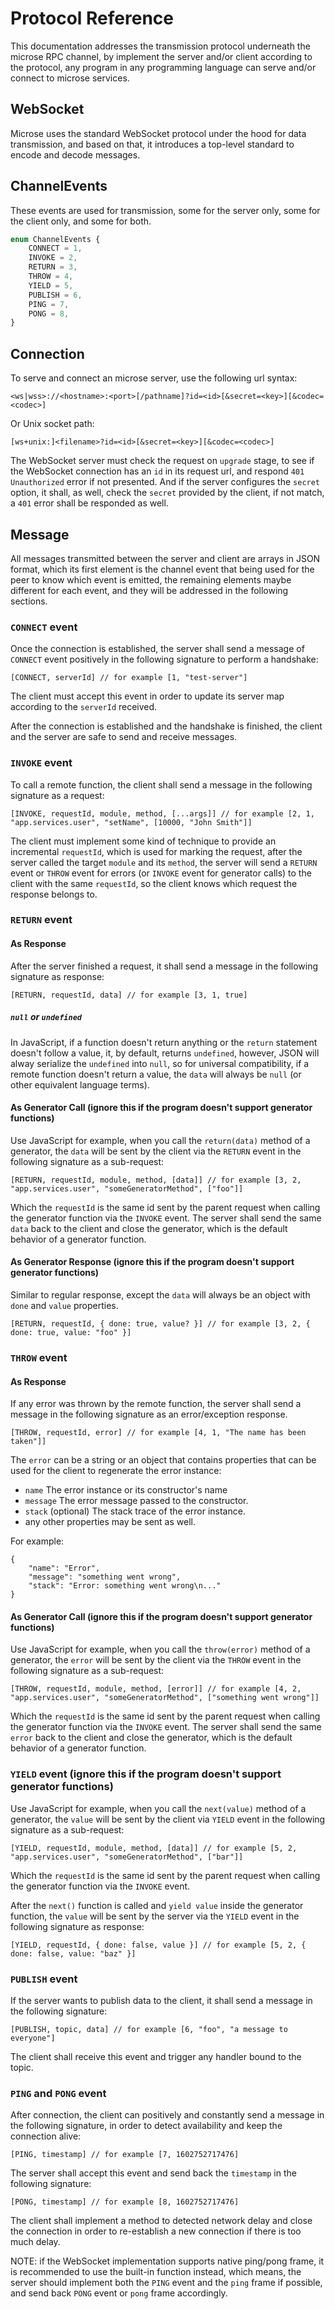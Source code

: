 # Protocol Reference

This documentation addresses the transmission protocol underneath the microse
RPC channel, by implement the server and/or client according to the protocol,
any program in any programming language can serve and/or connect to microse
services.

## WebSocket

Microse uses the standard WebSocket protocol under the hood for data
transmission, and based on that, it introduces a top-level standard to encode
and decode messages.

## ChannelEvents

These events are used for transmission, some for the server only, some for the
client only, and some for both.

```ts
enum ChannelEvents {
    CONNECT = 1,
    INVOKE = 2,
    RETURN = 3,
    THROW = 4,
    YIELD = 5,
    PUBLISH = 6,
    PING = 7,
    PONG = 8,
}
```

## Connection

To serve and connect an microse server, use the following url syntax:

```url
<ws|wss>://<hostname>:<port>[/pathname]?id=<id>[&secret=<key>][&codec=<codec>]
```

Or Unix socket path:

```url
[ws+unix:]<filename>?id=<id>[&secret=<key>][&codec=<codec>]
```

The WebSocket server must check the request on `upgrade` stage, to see if the
WebSocket connection has an `id` in its request url, and respond
`401 Unauthorized` error if not presented. And if the server configures the
`secret` option, it shall, as well, check the `secret` provided by the client,
if not match, a `401` error shall be responded as well.

## Message

All messages transmitted between the server and client are arrays in JSON format,
which its first element is the channel event that being used for the peer to
know which event is emitted, the remaining elements maybe different for each
event, and they will be addressed in the following sections.

### `CONNECT` event

Once the connection is established, the server shall send a message of
`CONNECT` event positively in the following signature to perform a handshake:

```
[CONNECT, serverId] // for example [1, "test-server"]
```

The client must accept this event in order to update its server map according
to the `serverId` received.

After the connection is established and the handshake is finished, the client
and the server are safe to send and receive messages.

### `INVOKE` event

To call a remote function, the client shall send a message in the following
signature as a request:

```
[INVOKE, requestId, module, method, [...args]] // for example [2, 1, "app.services.user", "setName", [10000, "John Smith"]]
```

The client must implement some kind of technique to provide an incremental
`requestId`, which is used for marking the request, after the server called the
target `module` and its `method`, the server will send a `RETURN` event or
`THROW` event for errors (or `INVOKE` event for generator calls) to the client
with the same `requestId`, so the client knows which request the response
belongs to.

### `RETURN` event

#### As Response

After the server finished a request, it shall send a message in the following
signature as response:

```
[RETURN, requestId, data] // for example [3, 1, true]
```

##### `null` or `undefined`

In JavaScript, if a function doesn't return anything or the `return` statement
doesn't follow a value, it, by default, returns `undefined`, however, JSON will
alway serialize the `undefined` into `null`, so for universal compatibility,
if a remote function doesn't return a value, the `data` will always be `null`
(or other equivalent language terms).

#### As Generator Call (ignore this if the program doesn't support generator functions)

Use JavaScript for example, when you call the `return(data)` method of a
generator, the `data` will be sent by the client via the `RETURN` event in the
following signature as a sub-request:

```
[RETURN, requestId, module, method, [data]] // for example [3, 2, "app.services.user", "someGeneratorMethod", ["foo"]]
```

Which the `requestId` is the same id sent by the parent request when calling the
generator function via the `INVOKE` event. The server shall send the same
`data` back to the client and close the generator, which is the default behavior
of a generator function.

#### As Generator Response (ignore this if the program doesn't support generator functions)

Similar to regular response, except the `data` will always be an object with
`done` and `value` properties.

```
[RETURN, requestId, { done: true, value? }] // for example [3, 2, { done: true, value: "foo" }]
```

### `THROW` event

#### As Response

If any error was thrown by the remote function, the server shall send a message
in the following signature as an error/exception response.

```
[THROW, requestId, error] // for example [4, 1, "The name has been taken"]]
```

The `error` can be a string or an object that contains properties that can be
used for the client to regenerate the error instance:

- `name` The error instance or its constructor's name
- `message` The error message passed to the constructor.
- `stack` (optional) The stack trace of the error instance.
- any other properties may be sent as well.

For example:

```jsonc
{
    "name": "Error",
    "message": "something went wrong",
    "stack": "Error: something went wrong\n..."
}
```

#### As Generator Call (ignore this if the program doesn't support generator functions)

Use JavaScript for example, when you call the `throw(error)` method of a
generator, the `error` will be sent by the client via the `THROW` event in the
following signature as a sub-request:

```
[THROW, requestId, module, method, [error]] // for example [4, 2, "app.services.user", "someGeneratorMethod", ["something went wrong"]]
```

Which the `requestId` is the same id sent by the parent request when calling the
generator function via the `INVOKE` event. The server shall send the same
`error` back to the client and close the generator, which is the default
behavior of a generator function.

### `YIELD` event (ignore this if the program doesn't support generator functions)

Use JavaScript for example, when you call the `next(value)` method of a
generator, the `value` will be sent by the client via `YIELD` event in the
following signature as a sub-request:

```
[YIELD, requestId, module, method, [data]] // for example [5, 2, "app.services.user", "someGeneratorMethod", ["bar"]]
```

Which the `requestId` is the same id sent by the parent request when calling the
generator function via the `INVOKE` event.

After the `next()` function is called and `yield value` inside the generator
function, the `value` will be sent by the server via the `YIELD` event in the
following signature as response:

```
[YIELD, requestId, { done: false, value }] // for example [5, 2, { done: false, value: "baz" }]
```

### `PUBLISH` event

If the server wants to publish data to the client, it shall send a message in
the following signature:

```
[PUBLISH, topic, data] // for example [6, "foo", "a message to everyone"]
```

The client shall receive this event and trigger any handler bound to the topic.

### `PING` and `PONG` event

After connection, the client can positively and constantly send a message in
the following signature, in order to detect availability and keep the connection
alive:

```
[PING, timestamp] // for example [7, 1602752717476]
```

The server shall accept this event and send back the `timestamp` in the
following signature:

```
[PONG, timestamp] // for example [8, 1602752717476]
```

The client shall implement a method to detected network delay and close the
connection in order to re-establish a new connection if there is too much delay.

NOTE: if the WebSocket implementation supports native ping/pong frame, it is
recommended to use the built-in function instead, which means, the server should
implement both the `PING` event and the `ping` frame if possible, and send back
`PONG` event or `pong` frame accordingly.
